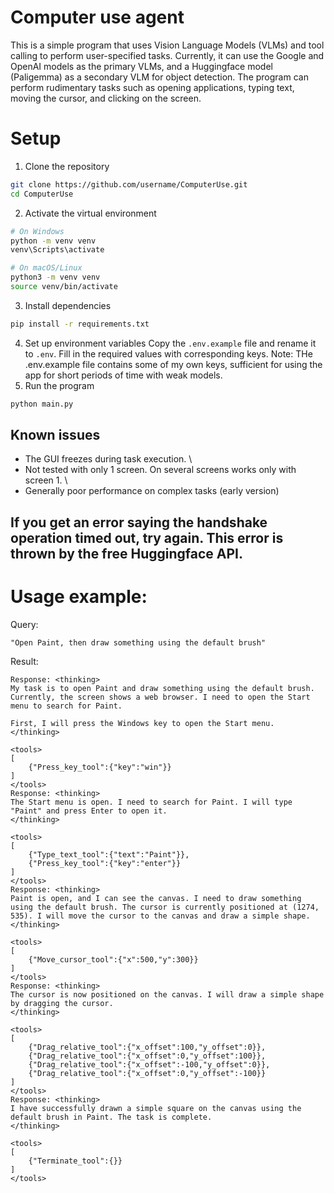 # Computer use agent

This is a simple program that uses Vision Language Models (VLMs) and tool calling to perform user-specified tasks.
Currently, it can use the Google and OpenAI models as the primary VLMs, and a Huggingface model (Paligemma) as a secondary VLM for object detection.
The program can perform rudimentary tasks such as opening applications, typing text, moving the cursor, and clicking on the screen.

# Setup

1. Clone the repository
```bash
git clone https://github.com/username/ComputerUse.git
cd ComputerUse
```
2. Activate the virtual environment
```bash
# On Windows
python -m venv venv
venv\Scripts\activate

# On macOS/Linux
python3 -m venv venv
source venv/bin/activate
```
3. Install dependencies
```bash
pip install -r requirements.txt
```
4. Set up environment variables
Copy the `.env.example` file and rename it to `.env`. Fill in the required values with corresponding keys.
Note: THe .env.example file contains some of my own keys, sufficient for using the app for short periods of time with weak models.
5. Run the program
```bash
python main.py
```

## Known issues
- The GUI freezes during task execution. \
- Not tested with only 1 screen. On several screens works only with screen 1. \
- Generally poor performance on complex tasks (early version)

## If you get an error saying the handshake operation timed out, try again. This error is thrown by the free Huggingface API.





# Usage example:

Query: 

```
"Open Paint, then draw something using the default brush"
```

Result:

```
Response: <thinking>
My task is to open Paint and draw something using the default brush. Currently, the screen shows a web browser. I need to open the Start menu to search for Paint.

First, I will press the Windows key to open the Start menu.
</thinking>

<tools>
[
    {"Press_key_tool":{"key":"win"}}
]
</tools>
Response: <thinking>
The Start menu is open. I need to search for Paint. I will type "Paint" and press Enter to open it.
</thinking>

<tools>
[
    {"Type_text_tool":{"text":"Paint"}},
    {"Press_key_tool":{"key":"enter"}}
]
</tools>
Response: <thinking>
Paint is open, and I can see the canvas. I need to draw something using the default brush. The cursor is currently positioned at (1274, 535). I will move the cursor to the canvas and draw a simple shape.
</thinking>

<tools>
[
    {"Move_cursor_tool":{"x":500,"y":300}}
]
</tools>
Response: <thinking>
The cursor is now positioned on the canvas. I will draw a simple shape by dragging the cursor.
</thinking>

<tools>
[
    {"Drag_relative_tool":{"x_offset":100,"y_offset":0}},
    {"Drag_relative_tool":{"x_offset":0,"y_offset":100}},
    {"Drag_relative_tool":{"x_offset":-100,"y_offset":0}},
    {"Drag_relative_tool":{"x_offset":0,"y_offset":-100}}
]
</tools>
Response: <thinking>
I have successfully drawn a simple square on the canvas using the default brush in Paint. The task is complete.
</thinking>

<tools>
[
    {"Terminate_tool":{}}
]
</tools>
```
